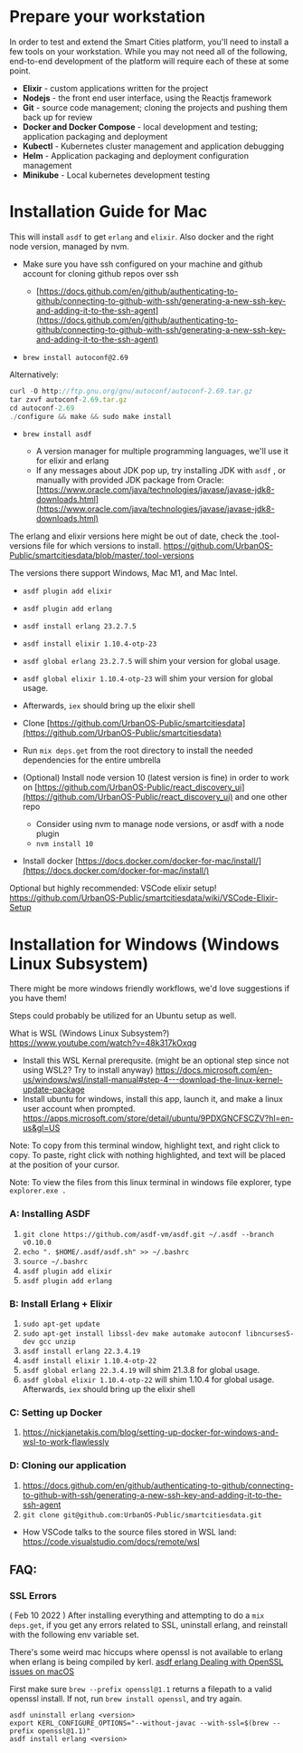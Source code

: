 # Prepare your workstation
In order to test and extend the Smart Cities platform, you'll need to install a few tools on your workstation.
While you may not need all of the following, end-to-end development of the platform will require each of these at some point.
* __Elixir__ - custom applications written for the project
* __Nodejs__ - the front end user interface, using the Reactjs framework
* __Git__ - source code management; cloning the projects and pushing them back up for review
* __Docker and Docker Compose__ - local development and testing; application packaging and deployment
* __Kubectl__ - Kubernetes cluster management and application debugging
* __Helm__ - Application packaging and deployment configuration management
* __Minikube__ - Local kubernetes development testing

# Installation Guide for Mac

This will install `asdf` to get `erlang` and `elixir`. Also docker and the right node version, managed by nvm.

- Make sure you have ssh configured on your machine and github account for cloning github repos over ssh

  - [https://docs.github.com/en/github/authenticating-to-github/connecting-to-github-with-ssh/generating-a-new-ssh-key-and-adding-it-to-the-ssh-agent](https://docs.github.com/en/github/authenticating-to-github/connecting-to-github-with-ssh/generating-a-new-ssh-key-and-adding-it-to-the-ssh-agent)

- `brew install autoconf@2.69`

Alternatively:

```jsx
curl -O http://ftp.gnu.org/gnu/autoconf/autoconf-2.69.tar.gz
tar zxvf autoconf-2.69.tar.gz
cd autoconf-2.69
./configure && make && sudo make install
```

- `brew install asdf`

  - A version manager for multiple programming languages, we'll use it for elixir and erlang
  - If any messages about JDK pop up, try installing JDK with `asdf` , or manually with provided JDK package from Oracle: [https://www.oracle.com/java/technologies/javase/javase-jdk8-downloads.html](https://www.oracle.com/java/technologies/javase/javase-jdk8-downloads.html)

The erlang and elixir versions here might be out of date, check the .tool-versions file for which versions to install. https://github.com/UrbanOS-Public/smartcitiesdata/blob/master/.tool-versions

The versions there support Windows, Mac M1, and Mac Intel.


  - `asdf plugin add elixir`
  - `asdf plugin add erlang`
  - `asdf install erlang 23.2.7.5`
  - `asdf install elixir 1.10.4-otp-23`
  - `asdf global erlang 23.2.7.5` will shim your version for global usage.
  - `asdf global elixir 1.10.4-otp-23` will shim your version for global usage.
  - Afterwards, `iex` should bring up the elixir shell
 
- Clone [https://github.com/UrbanOS-Public/smartcitiesdata](https://github.com/UrbanOS-Public/smartcitiesdata)
- Run `mix deps.get` from the root directory to install the needed dependencies for the entire umbrella
- (Optional) Install node version 10 (latest version is fine) in order to work on [https://github.com/UrbanOS-Public/react_discovery_ui](https://github.com/UrbanOS-Public/react_discovery_ui) and one other repo
  - Consider using nvm to manage node versions, or asdf with a node plugin
  - `nvm install 10`
- Install docker [https://docs.docker.com/docker-for-mac/install/](https://docs.docker.com/docker-for-mac/install/)

Optional but highly recommended: VSCode elixir setup! https://github.com/UrbanOS-Public/smartcitiesdata/wiki/VSCode-Elixir-Setup

# Installation for Windows (Windows Linux Subsystem)

There might be more windows friendly workflows, we'd love suggestions if you have them!

Steps could probably be utilized for an Ubuntu setup as well.

What is WSL (Windows Linux Subsystem?) https://www.youtube.com/watch?v=48k317kOxqg

- Install this WSL Kernal prerequsite. (might be an optional step since not using WSL2? Try to install anyway) https://docs.microsoft.com/en-us/windows/wsl/install-manual#step-4---download-the-linux-kernel-update-package
- Install ubuntu for windows, install this app, launch it, and make a linux user account when prompted. https://apps.microsoft.com/store/detail/ubuntu/9PDXGNCFSCZV?hl=en-us&gl=US

Note: To copy from this terminal window, highlight text, and right click to copy. To paste, right click with nothing highlighted, and text will be placed at the position of your cursor.

Note: To view the files from this linux terminal in windows file explorer, type `explorer.exe .`

### A: Installing ASDF
1. `git clone https://github.com/asdf-vm/asdf.git ~/.asdf --branch v0.10.0`
2. `echo ". $HOME/.asdf/asdf.sh" >> ~/.bashrc`
3. `source ~/.bashrc`
4. `asdf plugin add elixir`
5. `asdf plugin add erlang`

### B: Install Erlang + Elixir
1. `sudo apt-get update`
2. `sudo apt-get install libssl-dev make automake autoconf libncurses5-dev gcc unzip`
3. `asdf install erlang 22.3.4.19`
4. `asdf install elixir 1.10.4-otp-22`
5. `asdf global erlang 22.3.4.19` will shim 21.3.8 for global usage.
6. `asdf global elixir 1.10.4-otp-22` will shim 1.10.4 for global usage.
Afterwards, `iex` should bring up the elixir shell

### C: Setting up Docker
1. https://nickjanetakis.com/blog/setting-up-docker-for-windows-and-wsl-to-work-flawlessly

### D: Cloning our application
1.   https://docs.github.com/en/github/authenticating-to-github/connecting-to-github-with-ssh/generating-a-new-ssh-key-and-adding-it-to-the-ssh-agent
2.   `git clone git@github.com:UrbanOS-Public/smartcitiesdata.git`

- How VSCode talks to the source files stored in WSL land: https://code.visualstudio.com/docs/remote/wsl

## FAQ:

### SSL Errors

( Feb 10 2022 )
After installing everything and attempting to do a `mix deps.get`, if you get
any errors related to SSL, uninstall erlang, and reinstall with the following
env variable set.

There's some weird mac hiccups where openssl is not available to erlang when
erlang is being compiled by kerl. [asdf erlang Dealing with OpenSSL issues on macOS](https://github.com/asdf-vm/asdf-erlang#dealing-with-openssl-issues-on-macos)

First make sure `brew --prefix openssl@1.1` returns a filepath to a valid openssl
install. If not, run `brew install openssl`, and try again.

```
asdf uninstall erlang <version>
export KERL_CONFIGURE_OPTIONS="--without-javac --with-ssl=$(brew --prefix openssl@1.1)"
asdf install erlang <version>
```